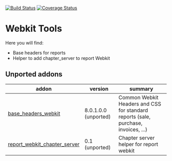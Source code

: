 [![Build Status](https://travis-ci.org/OCA/webkit-tools.svg?branch=10.0)](https://travis-ci.org/OCA/webkit-tools)
[![Coverage Status](https://img.shields.io/coveralls/OCA/webkit-tools.svg?branch=10.0)](https://coveralls.io/r/OCA/webkit-tools?branch=10.0)

Webkit Tools
============

Here you will find:

* Base headers for reports
* Helper to add chapter_server to report Webkit

[//]: # (addons)

Unported addons
---------------
addon | version | summary
--- | --- | ---
[base_headers_webkit](base_headers_webkit/) | 8.0.1.0.0 (unported) | Common Webkit Headers and CSS for standard reports (sale, purchase, invoices, ...)
[report_webkit_chapter_server](report_webkit_chapter_server/) | 0.1 (unported) | Chapter server helper for report webkit

[//]: # (end addons)
